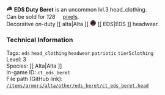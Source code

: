 ![ ](https://raw.githubusercontent.com/Ceterai/Enternia/main/items/armors/alta/other/eds_beret/icon.png) **EDS Duty Beret** is an uncommon lvl.3 head_clothing.  
Can be sold for *128* <img src="https://starbounder.org/mediawiki/images/2/21/Pixel.png" width="12" height="16"/> [pixels](https://starbounder.org/Pixel).  
Decorative on-duty [[ alta|Alta ]] ![ ](https://raw.githubusercontent.com/Ceterai/Enternia/main/items/active/unsorted/alta/loot/ct_eds_loot.png) [[ EDS|EDS ]] headwear.

### Technical Information

Tags: `eds` `head_clothing` `headwear` `patriotic` `tier5clothing`  
Level: 3  
Species: [[ Alta|Alta ]]  
In-game ID: `ct_eds_beret`  
File path (GitHub link): [`/items/armors/alta/other/eds_beret/ct_eds_beret.head`](https://github.com/Ceterai/Enternia/blob/main/items/armors/alta/other/eds_beret/ct_eds_beret.head)
